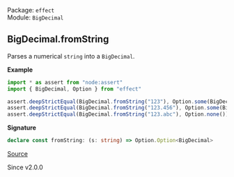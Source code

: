 Package: `effect`<br />
Module: `BigDecimal`<br />

## BigDecimal.fromString

Parses a numerical `string` into a `BigDecimal`.

**Example**

```ts
import * as assert from "node:assert"
import { BigDecimal, Option } from "effect"

assert.deepStrictEqual(BigDecimal.fromString("123"), Option.some(BigDecimal.make(123n, 0)))
assert.deepStrictEqual(BigDecimal.fromString("123.456"), Option.some(BigDecimal.make(123456n, 3)))
assert.deepStrictEqual(BigDecimal.fromString("123.abc"), Option.none())
```

**Signature**

```ts
declare const fromString: (s: string) => Option.Option<BigDecimal>
```

[Source](https://github.com/Effect-TS/effect/tree/main/packages/effect/src/BigDecimal.ts#L891)

Since v2.0.0